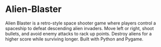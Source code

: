 # Alien-Blaster
Alien Blaster is a retro-style space shooter game where players control a spaceship to defeat descending alien invaders. Move left or right, shoot bullets, and avoid enemy attacks to rack up points. Destroy aliens for a higher score while surviving longer. Built with Python and Pygame.
